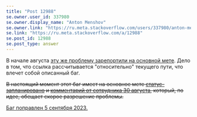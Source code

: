 ```yaml
---
title: "Post 12988"
se.owner.user_id: 337980
se.owner.display_name: "Anton Menshov"
se.owner.link: "https://ru.meta.stackoverflow.com/users/337980/anton-menshov"
se.link: "https://ru.meta.stackoverflow.com/a/12988"
se.post_id: 12988
se.post_type: answer
---
```

<p>В начале августа <a href="https://meta.stackexchange.com/q/391952/383809">эту же проблему зарепортили на основной мете</a>. Дело в том, что ссылка рассчитывается &quot;относительно&quot; текущего пути, что влечет собой описанный баг.</p>
<p><s>В настоящий момент этот баг имеет на основное мете <a href="/questions/tagged/%d1%81%d1%82%d0%b0%d1%82%d1%83%d1%81-%d0%b7%d0%b0%d0%bf%d0%bb%d0%b0%d0%bd%d0%b8%d1%80%d0%be%d0%b2%d0%b0%d0%bd%d0%be" class="post-tag moderator-tag" title="показать вопросы с меткой [статус-запланировано]" aria-label="показать вопросы с меткой [статус-запланировано]" rel="tag" aria-labelledby="tag-статус-запланировано-tooltip-container">статус-запланировано</a> и <a href="https://meta.stackexchange.com/questions/391952/positive-reputation-notification-for-edit-approvals-uses-relative-url-which-cau#comment1313221_391952">комментарий от сотрудника 30 августа</a>, который, по идее, обещает скорое разрешение проблемы.</s></p>
<p><a href="https://meta.stackexchange.com/a/392827/383809">Баг поправлен 5 сентября 2023.</a></p>
